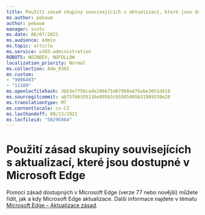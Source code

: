 ```yaml
---
title: Použití zásad skupiny souvisejících s aktualizací, které jsou dostupné v Microsoft Edge
ms.author: pebaum
author: pebaum
manager: scotv
ms.date: 06/07/2021
ms.audience: Admin
ms.topic: article
ms.service: o365-administration
ROBOTS: NOINDEX, NOFOLLOW
localization_priority: Normal
ms.collection: Adm_O365
ms.custom:
- "9006493"
- "11109"
ms.openlocfilehash: 3bb3e7756cade296671d679b0ad7babe3051d418
ms.sourcegitcommit: ab75f66355116e995b3cb5505465b31989339e28
ms.translationtype: MT
ms.contentlocale: cs-CZ
ms.lasthandoff: 08/13/2021
ms.locfileid: "58295864"
---
```

# <a name="use-update-related-group-policies-available-in-microsoft-edge"></a>Použití zásad skupiny souvisejících s aktualizací, které jsou dostupné v Microsoft Edge

Pomocí zásad dostupných v Microsoft Edge (verze 77 nebo novější) můžete řídit, jak a kdy Microsoft Edge aktualizace. Další informace najdete v tématu [Microsoft Edge – Aktualizace zásad](https://docs.microsoft.com/DeployEdge/microsoft-edge-update-policies#available-policies).